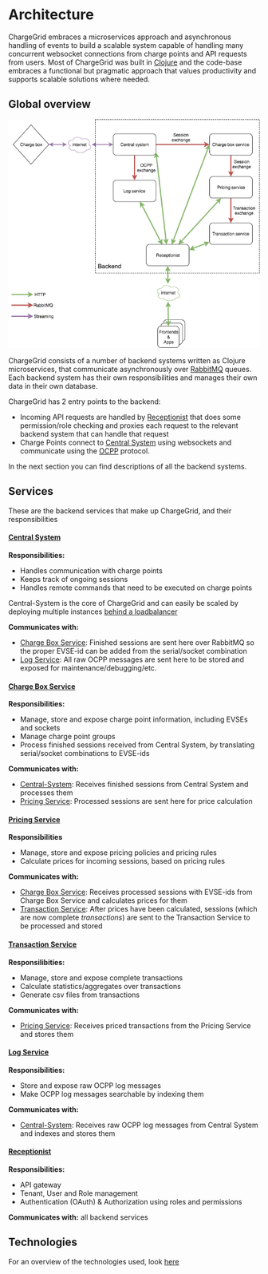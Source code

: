 # Architecture

ChargeGrid embraces a microservices approach and asynchronous handling of events to build a scalable system capable of handling many concurrent websocket connections from charge points and API requests from users. Most of ChargeGrid was built in [Clojure](https://clojure.org/) and the code-base embraces a functional but pragmatic approach that values productivity and supports scalable solutions where needed.

## Global overview

![](global-overview.png)

ChargeGrid consists of a number of backend systems written as Clojure microservices, that communicate asynchronously over [RabbitMQ](https://www.rabbitmq.com/) queues. Each backend system has their own responsibilities and manages their own data in their own database.

ChargeGrid has 2 entry points to the backend:

- Incoming API requests are handled by [Receptionist](https://github.com/chargegrid/receptionist) that does some permission/role checking and proxies each request to the relevant backend system that can handle that request
- Charge Points connect to [Central System](https://github.com/chargegrid/central-system) using websockets and communicate using the [OCPP](http://www.openchargealliance.org/) protocol.

In the next section you can find descriptions of all the backend systems.

## Services

These are the backend services that make up ChargeGrid, and their responsibilities

#### [Central System](https://github.com/chargegrid/central-system)

**Responsibilities:**

- Handles communication with charge points
- Keeps track of ongoing sessions
- Handles remote commands that need to be executed on charge points

Central-System is the core of ChargeGrid and can easily be scaled by deploying multiple instances [behind a loadbalancer](https://www.haproxy.com/blog/websockets-load-balancing-with-haproxy/)

**Communicates with:**

- [Charge Box Service](https://github.com/chargegrid/charge-box-service): Finished sessions are sent here over RabbitMQ so the proper EVSE-id can be added from the serial/socket combination
- [Log Service](https://github.com/chargegrid/log-service): All raw OCPP messages are sent here to be stored and exposed for maintenance/debugging/etc.

#### [Charge Box Service](https://github.com/chargegrid/charge-box-service)

**Responsibilities:**

- Manage, store and expose charge point information, including EVSEs and sockets
- Manage charge point groups
- Process finished sessions received from Central System, by translating serial/socket combinations to EVSE-ids

**Communicates with:**

- [Central-System](https://github.com/chargegrid/central-system): Receives finished sessions from Central System and processes them
- [Pricing Service](https://github.com/chargegrid/pricing-service): Processed sessions are sent here for price calculation

#### [Pricing Service](https://github.com/chargegrid/pricing-service)

**Responsibilities**

- Manage, store and expose pricing policies and pricing rules
- Calculate prices for incoming sessions, based on pricing rules

**Communicates with:**

- [Charge Box Service](https://github.com/chargegrid/charge-box-service): Receives processed sessions with EVSE-ids from Charge Box Service and calculates prices for them
- [Transaction Service](https://github.com/chargegrid/transaction-service): After prices have been calculated, sessions (which are now complete _transactions_) are sent to the Transaction Service to be processed and stored

#### [Transaction Service](https://github.com/chargegrid/transaction-service)

**Responsilibities:**

- Manage, store and expose complete transactions
- Calculate statistics/aggregates over transactions
- Generate csv files from transactions

**Communicates with:**

- [Pricing Service](https://github.com/chargegrid/pricing-service): Receives priced transactions from the Pricing Service and stores them

#### [Log Service](https://github.com/chargegrid/log-service)

**Responsibilities:**

- Store and expose raw OCPP log messages
- Make OCPP log messages searchable by indexing them

**Communicates with:**

- [Central-System](https://github.com/chargegrid/central-system): Receives raw OCPP log messages from Central System and indexes and stores them

#### [Receptionist](https://github.com/chargegrid/receptionist)

**Responsibilities:**

- API gateway
- Tenant, User and Role management
- Authentication (OAuth) & Authorization using roles and permissions

**Communicates with:** all backend services

## Technologies

For an overview of the technologies used, look [here](technologies.md)

